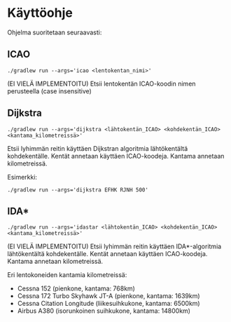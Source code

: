 # Käyttöohje

Ohjelma suoritetaan seuraavasti:

## ICAO

```
./gradlew run --args='icao <lentokentan_nimi>'
```
(EI VIELÄ IMPLEMENTOITU) Etsii lentokentän ICAO-koodin nimen perusteella (case insensitive) 

## Dijkstra

```
./gradlew run --args='dijkstra <lähtokentän_ICAO> <kohdekentän_ICAO> <kantama_kilometreissä>' 
```

Etsii lyhimmän reitin käyttäen Dijkstran algoritmia lähtökentältä kohdekentälle. Kentät annetaan käyttäen ICAO-koodeja. Kantama annetaan kilometreissä.

Esimerkki: 

```
./gradlew run --args='dijkstra EFHK RJNH 500'
```

## IDA*

```
./gradlew run --args='idastar <lähtokentän_ICAO> <kohdekentän_ICAO> <kantama_kilometreissä>' 
```

(EI VIELÄ IMPLEMENTOITU) Etsii lyhimmän reitin käyttäen IDA*-algoritmia lähtökentältä kohdekentälle. Kentät annetaan käyttäen ICAO-koodeja. Kantama annetaan kilometreissä.

Eri lentokoneiden kantamia kilometreissä:

- Cessna 152 (pienkone, kantama: 768km)
- Cessna 172 Turbo Skyhawk JT-A (pienkone, kantama: 1639km)
- Cessna Citation Longitude (liikesuihkukone, kantama: 6500km)
- Airbus A380 (isorunkoinen suihkukone, kantama: 14800km)
